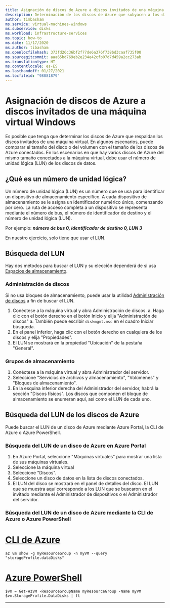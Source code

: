 ```yaml
---
title: Asignación de discos de Azure a discos invitados de una máquina virtual Windows
description: Determinación de los discos de Azure que subyacen a los discos invitados de una máquina virtual Windows.
author: timbasham
ms.service: virtual-machines-windows
ms.subservice: disks
ms.workload: infrastructure-services
ms.topic: how-to
ms.date: 11/17/2020
ms.author: tibasham
ms.openlocfilehash: 373fd26c36bf2f77de6a376f738bd3caaf735f00
ms.sourcegitcommit: aaa65bd769eb2e234e42cfb07d7d459a2cc273ab
ms.translationtype: HT
ms.contentlocale: es-ES
ms.lasthandoff: 01/27/2021
ms.locfileid: "98881879"
---
```

# <a name="how-to-map-azure-disks-to-windows-vm-guest-disks"></a>Asignación de discos de Azure a discos invitados de una máquina virtual Windows

Es posible que tenga que determinar los discos de Azure que respaldan los discos invitados de una máquina virtual. En algunos escenarios, puede comparar el tamaño del disco o del volumen con el tamaño de los discos de Azure conectados. En los escenarios en que hay varios discos de Azure del mismo tamaño conectados a la máquina virtual, debe usar el número de unidad lógica (LUN) de los discos de datos. 

## <a name="what-is-a-lun"></a>¿Qué es un número de unidad lógica?

Un número de unidad lógica (LUN) es un número que se usa para identificar un dispositivo de almacenamiento específico. A cada dispositivo de almacenamiento se le asigna un identificador numérico único, comenzando por cero. La ruta de acceso completa a un dispositivo se representa mediante el número de bus, el número de identificador de destino y el número de unidad lógica (LUN). 

Por ejemplo: ***número de bus 0, identificador de destino 0, LUN 3***

En nuestro ejercicio, solo tiene que usar el LUN.

## <a name="finding-the-lun"></a>Búsqueda del LUN

Hay dos métodos para buscar el LUN y su elección dependerá de si usa [Espacios de almacenamiento](/windows-server/storage/storage-spaces/overview).

### <a name="disk-management"></a>Administración de discos

Si no usa bloques de almacenamiento, puede usar la utilidad [Administración de discos](/windows-server/storage/disk-management/overview-of-disk-management) a fin de buscar el LUN.

1. Conéctese a la máquina virtual y abra Administración de discos. a. Haga clic con el botón derecho en el botón Inicio y elija "Administración de discos" a. También puede escribir `diskmgmt.msc` en el cuadro Iniciar búsqueda.
1. En el panel inferior, haga clic con el botón derecho en cualquiera de los discos y elija "Propiedades".
1. El LUN se mostrará en la propiedad "Ubicación" de la pestaña "General".

### <a name="storage-pools"></a>Grupos de almacenamiento

1. Conéctese a la máquina virtual y abra Administrador del servidor.
1. Seleccione "Servicios de archivos y almacenamiento", "Volúmenes" y "Bloques de almacenamiento".
1. En la esquina inferior derecha del Administrador del servidor, habrá la sección "Discos físicos". Los discos que componen el bloque de almacenamiento se enumeran aquí, así como el LUN de cada uno.

## <a name="finding-the-lun-for-the-azure-disks"></a>Búsqueda del LUN de los discos de Azure

Puede buscar el LUN de un disco de Azure mediante Azure Portal, la CLI de Azure o Azure PowerShell.

### <a name="finding-an-azure-disks-lun-in-the-azure-portal"></a>Búsqueda del LUN de un disco de Azure en Azure Portal

1. En Azure Portal, seleccione "Máquinas virtuales" para mostrar una lista de sus máquinas virtuales.
1. Seleccione la máquina virtual
1. Seleccione "Discos".
1. Seleccione un disco de datos en la lista de discos conectados.
1. El LUN del disco se mostrará en el panel de detalles del disco. El LUN que se muestra aquí corresponde a los LUN que se buscaron en el invitado mediante el Administrador de dispositivos o el Administrador del servidor.

### <a name="finding-an-azure-disks-lun-using-azure-cli-or-azure-powershell"></a>Búsqueda del LUN de un disco de Azure mediante la CLI de Azure o Azure PowerShell

# <a name="azure-cli"></a>[CLI de Azure](#tab/azure-cli)
```azurecli-interactive
az vm show -g myResourceGroup -n myVM --query "storageProfile.dataDisks"
```

# <a name="azure-powershell"></a>[Azure PowerShell](#tab/azure-powershell)
```azurepowershell-interactive
$vm = Get-AzVM -ResourceGroupName myResourceGroup -Name myVM
$vm.StorageProfile.DataDisks | ft
```
---